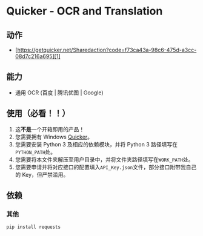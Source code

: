 # Quicker - OCR and Translation

## 动作

- [https://getquicker.net/Sharedaction?code=f73ca43a-98c6-475d-a3cc-08d7c216a695][1]

## 能力

- 通用 OCR (百度 | 腾讯优图 | Google)

## 使用（必看！！）

1. 这**不是**一个开箱即用的产品！
2. 您需要拥有 Windows [Quicker][2]。
3. 您需要安装 Python 3 及相应的依赖模块，并将 Python 3 路径填写在`PYTHON_PATH`处。
4. 您需要将本文件夹解压至用户目录中，并将文件夹路径填写在`WORK_PATH`处。
5. 您需要申请并将对应接口的配置填入`API_Key.json`文件，部分接口附带我自己的 Key，但严禁滥用。

## 依赖

### 其他

```bash
pip install requests
```

[1]:	https://getquicker.net/Sharedaction?code=f73ca43a-98c6-475d-a3cc-08d7c216a695
[2]:	https://getquicker.net